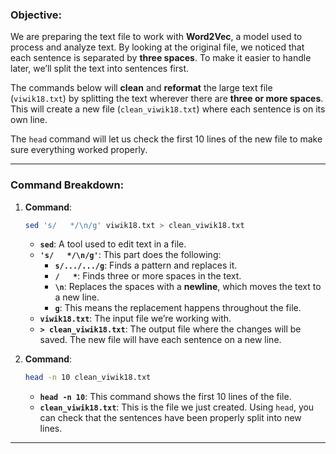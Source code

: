 ### Objective:
We are preparing the text file to work with **Word2Vec**, a model used to process and analyze text. By looking at the original file, we noticed that each sentence is separated by **three spaces**. To make it easier to handle later, we’ll split the text into sentences first.

The commands below will **clean** and **reformat** the large text file (`viwik18.txt`) by splitting the text wherever there are **three or more spaces**. This will create a new file (`clean_viwik18.txt`) where each sentence is on its own line.

The `head` command will let us check the first 10 lines of the new file to make sure everything worked properly.

---

### Command Breakdown:

1. **Command**:
   ```bash
   sed 's/   */\n/g' viwik18.txt > clean_viwik18.txt
   ```

   - **`sed`**: A tool used to edit text in a file.
   - **`'s/   */\n/g'`**: This part does the following:
     - **`s/.../.../g`**: Finds a pattern and replaces it. 
     - **`/   *`**: Finds three or more spaces in the text.
     - **`\n`**: Replaces the spaces with a **newline**, which moves the text to a new line.
     - **`g`**: This means the replacement happens throughout the file.
   - **`viwik18.txt`**: The input file we’re working with.
   - **`> clean_viwik18.txt`**: The output file where the changes will be saved. The new file will have each sentence on a new line.

2. **Command**:
   ```bash
   head -n 10 clean_viwik18.txt
   ```

   - **`head -n 10`**: This command shows the first 10 lines of the file.
   - **`clean_viwik18.txt`**: This is the file we just created. Using `head`, you can check that the sentences have been properly split into new lines.

---